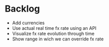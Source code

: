 # Backlog

- Add currencies
- Use actual real time fx rate using an API
- Visualize fx rate evolution through time
- Show range in wich we can override fx rate
